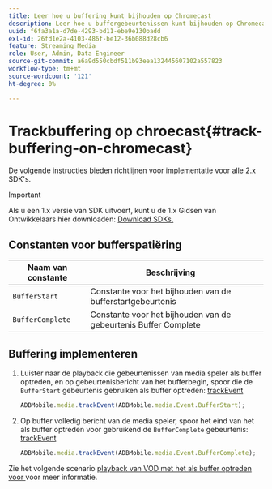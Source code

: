 ```yaml
---
title: Leer hoe u buffering kunt bijhouden op Chromecast
description: Leer hoe u buffergebeurtenissen kunt bijhouden op Chromecast.
uuid: f6fa3a1a-d7de-4293-bd11-ebe9e130badd
exl-id: 26fd1e2a-4103-486f-be12-36b088d28cb6
feature: Streaming Media
role: User, Admin, Data Engineer
source-git-commit: a6a9d550cbdf511b93eea132445607102a557823
workflow-type: tm+mt
source-wordcount: '121'
ht-degree: 0%

---
```


# Trackbuffering op chroecast{#track-buffering-on-chromecast}

De volgende instructies bieden richtlijnen voor implementatie voor alle 2.x SDK&#39;s.

>[!IMPORTANT]
>
>Als u een 1.x versie van SDK uitvoert, kunt u de 1.x Gidsen van Ontwikkelaars hier downloaden: [ Download SDKs.](/help/getting-started/download-sdks.md)

## Constanten voor bufferspatiëring


| Naam van constante | Beschrijving     |
|---|---|
| `BufferStart` | Constante voor het bijhouden van de bufferstartgebeurtenis |
| `BufferComplete` | Constante voor het bijhouden van de gebeurtenis Buffer Complete |

## Buffering implementeren

1. Luister naar de playback die gebeurtenissen van media speler als buffer optreden, en op gebeurtenisbericht van het bufferbegin, spoor die de `BufferStart` gebeurtenis gebruiken als buffer optreden: [ trackEvent ](https://adobe-marketing-cloud.github.io/media-sdks/reference/chromecast/ADBMobile.media.html#.trackEvent)

   ```js
   ADBMobile.media.trackEvent(ADBMobile.media.Event.BufferStart);
   ```

1. Op buffer volledig bericht van de media speler, spoor het eind van het als buffer optreden voor gebruikend de `BufferComplete` gebeurtenis: [ trackEvent ](https://adobe-marketing-cloud.github.io/media-sdks/reference/chromecast/ADBMobile.media.html#.trackEvent)

   ```js
   ADBMobile.media.trackEvent(ADBMobile.media.Event.BufferComplete);
   ```

Zie het volgende scenario [ playback van VOD met het als buffer optreden voor ](/help/use-cases/tracking-scenarios/vod-buffering.md) voor meer informatie.
